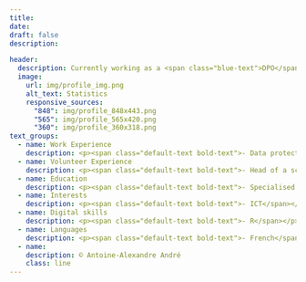 ```yaml
---
title: 
date: 
draft: false
description: 

header:
  description: Currently working as a <span class="blue-text">DPO</span>, I'm passionate about <span class="blue-text">European politics</span> and <span class="blue-text">international economics</span>.
  image:
    url: img/profile_img.png
    alt_text: Statistics
    responsive_sources:
      "848": img/profile_848x443.png
      "565": img/profile_565x420.png
      "360": img/profile_360x318.png
text_groups:
  - name: Work Experience
    description: <p><span class="default-text bold-text">- Data protection officer (+ ISA)</span> (2020 - present)</p><p><span class="default-text italic-text">Brussels-Capital Region</span></p><p>Responsible for overseeing the regional institutions' data protection strategies and their implementations to ensure compliance with GDPR.</p><br/><span class="default-text bold-text">- Researcher in economics</span> (2019 - 2020)</p><p><span class="default-text italic-text">KU Leuven</span></p><p>Researcher in circular economy exploring drivers and barriers to the adoption of Product-Service Systems (PSSs) in the EU.</p><br/><p><span class="default-text bold-text">- Co-founder</span> (2015 - 2017)</p><p><span class="default-text italic-text">Garden Network</span></p><p>Co-founder of a startup promoting urban agriculture and circular economy for students.</p><br/><p><span class="default-text bold-text">- Business developer</span> (2016)</p><p><span class="default-text italic-text">Javry</span></p><p>Responsible for the development of a fairtrade/organic coffee subscription service in Belgium and France.</p>
  - name: Volunteer Experience
    description: <p><span class="default-text bold-text">- Head of a scout unit</span> (2017 - present)</p><p><span class="default-text italic-text">Les Scouts ASBL</span></p><p>In charge of leading and supporting the different sections’ staffs (40 counsellors leading 350 young people from 7 to 18 years old).</p><br/><p><span class="default-text bold-text">- Section leader</span> (2012 - 2016)</p><p><span class="default-text italic-text">Les Scouts ASBL</span></p><p>In charge of a group of 35 children (from 7 to 12 years old) for 3 years and of a group of 30 young adults (17-18 years old) for 1 year.</p>
  - name: Education
    description: <p><span class="default-text bold-text">- Specialised master in international economics</span> (magna cum laude)</p><p><span class="default-text italic-text">Université catholique de Louvain / Université de Namur</span></p><p>Selection of courses taken&#58; Advanced Macroeconomics, International Development, International Trade, Evaluation of Public Interventions, Economic Integration, Economic Growth,...</p><br/><p><span class="default-text bold-text">- Erasmus</span> (magna cum laude)</p><p><span class="default-text italic-text">Università degli Studi di Firenze</span></p><p>Selection of courses taken&#58; History and Politics of Contemporary Africa, Challenges in Global Economy, Politics of Central and Eastern Europe,...</p><br/><p><span class="default-text bold-text">- Master in European studies</span> (cum laude)</p><p><span class="default-text italic-text">Université catholique de Louvain / Université Saint-Louis</span></p><p>Selection of courses taken&#58; Political Theories, External Actions, Institutional Law, International Law, International Trade, Economic Integration, Economic Policy,...</p><br/><p><span class="default-text bold-text">- Bachelor in business engineering</span> (cum fructu)</p><p><span class="default-text italic-text">Université catholique de Louvain</span></p><p>Selection of courses taken&#58; Microeconomics, Macroeconomics, Econometrics, Finance, Chemistry, Physics, Technological Research and Development, Tax Law, Commercial Law, Management,... </p>
  - name: Interests
    description: <p><span class="default-text bold-text">- ICT</span></p><p><span class="default-text bold-text">- EU politics</span><p><p><span class="default-text bold-text">- Consumer protection</span></p><p><span class="default-text bold-text">- Circular economy</span></p><p><span class="default-text bold-text">- Economic and financial news</span></p><p><span class="default-text bold-text">...</span></p>
  - name: Digital skills
    description: <p><span class="default-text bold-text">- R</span></p><p><span class="default-text bold-text">- SQL</span></p><p><span class="default-text bold-text">- Microsoft Office</span></p><p><span class="default-text bold-text">- Basics in Photoshop / InDesign</span></p><p><span class="default-text bold-text">...</span></p>
  - name: Languages
    description: <p><span class="default-text bold-text">- French</span></p></p><span class="default-text italic-text">Native speaker</span></p><br/><p><span class="default-text bold-text">- English</span></p></p><span class="default-text italic-text">Full professional proficiency</span></p><br/><p><span class="default-text bold-text">- Dutch</span></p></p><span class="default-text italic-text">Full professional proficiency</span></p>
  - name:
    description: © Antoine-Alexandre André
    class: line
---
```



